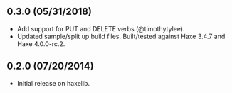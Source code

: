 ## 0.3.0 (05/31/2018)

* Add support for PUT and DELETE verbs (@timothytylee).
* Updated sample/split up build files. Built/tested against Haxe 3.4.7 and Haxe 4.0.0-rc.2.

## 0.2.0 (07/20/2014)

* Initial release on haxelib.